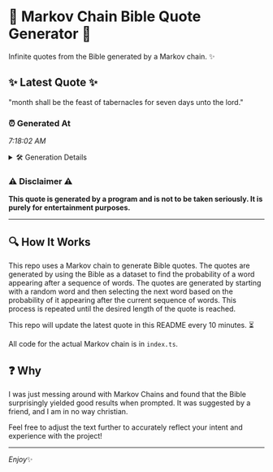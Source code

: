 # 📖 Markov Chain Bible Quote Generator 📖

Infinite quotes from the Bible generated by a Markov chain. ✨

## ✨ Latest Quote ✨
"month shall be the feast of tabernacles for seven days unto the lord."

### ⏰ Generated At
*7:18:02 AM*

<details>
    <summary>🛠️ Generation Details</summary>
    <p>
        <strong>🌱 Seed:</strong> month<br>
        <strong>🔄 Iterations:</strong> 12<br>
        <strong>📜 Context History:</strong><br>[ month ]: shall<br>[ month, shall ]: be<br>[ month, shall, be ]: the<br>[ month, shall, be, the ]: feast<br>[ month, shall, be, the, feast ]: of<br>[ month, shall, be, the, feast, of ]: tabernacles<br>[ shall, be, the, feast, of, tabernacles ]: for<br>[ be, the, feast, of, tabernacles, for ]: seven<br>[ the, feast, of, tabernacles, for, seven ]: days<br>[ feast, of, tabernacles, for, seven, days ]: unto<br>[ of, tabernacles, for, seven, days, unto ]: the<br>[ tabernacles, for, seven, days, unto, the ]: lord.<br>
    </p>
</details>

### ⚠️ Disclaimer ⚠️
**This quote is generated by a program and is not to be taken seriously. It is purely for entertainment purposes.**

---

## 🔍 How It Works

This repo uses a Markov chain to generate Bible quotes. The quotes are generated by using the Bible as a dataset to find the probability of a word appearing after a sequence of words. The quotes are generated by starting with a random word and then selecting the next word based on the probability of it appearing after the current sequence of words. This process is repeated until the desired length of the quote is reached.

This repo will update the latest quote in this README every 10 minutes. ⏳

All code for the actual Markov chain is in `index.ts`.

## ❓ Why

I was just messing around with Markov Chains and found that the Bible surprisingly yielded good results when prompted. 
It was suggested by a friend, and I am in no way christian.

Feel free to adjust the text further to accurately reflect your intent and experience with the project!

---

*Enjoy*✨
